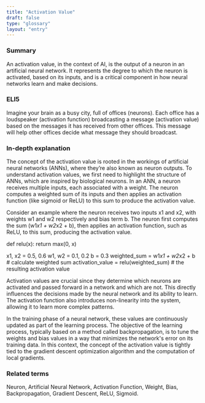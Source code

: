 ```yaml
---
title: "Activation Value"
draft: false
type: "glossary"
layout: "entry"
---
```


### Summary
An activation value, in the context of AI, is the output of a neuron in an artificial neural network. It represents the degree to which the neuron is activated, based on its inputs, and is a critical component in how neural networks learn and make decisions.

### ELI5
Imagine your brain as a busy city, full of offices (neurons). Each office has a loudspeaker (activation function) broadcasting a message (activation value) based on the messages it has received from other offices. This message will help other offices decide what message they should broadcast.

### In-depth explanation
The concept of the activation value is rooted in the workings of artificial neural networks (ANNs), where they’re also known as neuron outputs. To understand activation values, we first need to highlight the structure of ANNs, which are inspired by biological neurons. In an ANN, a neuron receives multiple inputs, each associated with a weight. The neuron computes a weighted sum of its inputs and then applies an activation function (like sigmoid or ReLU) to this sum to produce the activation value. 

Consider an example where the neuron receives two inputs x1 and x2, with weights w1 and w2 respectively and bias term b. The neuron first computes the sum (w1*x1 + w2*x2 + b), then applies an activation function, such as ReLU, to this sum, producing the activation value.

def relu(x):
  return max(0, x)

x1, x2 = 0.5, 0.6
w1, w2 = 0.1, 0.2
b = 0.3
weighted_sum = w1*x1 + w2*x2 + b # calculate weighted sum
activation_value = relu(weighted_sum) # the resulting activation value

Activation values are crucial since they determine which neurons are activated and passed forward in a network and which are not. This directly influences the decisions made by the neural network and its ability to learn. The activation function also introduces non-linearity into the system, allowing it to learn more complex patterns. 

In the training phase of a neural network, these values are continuously updated as part of the learning process. The objective of the learning process, typically based on a method called backpropagation, is to tune the weights and bias values in a way that minimizes the network's error on its training data. In this context, the concept of the activation value is tightly tied to the gradient descent optimization algorithm and the computation of local gradients. 

### Related terms
Neuron, Artificial Neural Network, Activation Function, Weight, Bias, Backpropagation, Gradient Descent, ReLU, Sigmoid.


